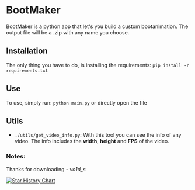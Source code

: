 # BootMaker
BootMaker is a python app that let's you build a custom bootanimation.
The output file will be a .zip with any name you choose.

## Installation
The only thing you have to do, is installing the requirements:
``
pip install -r requirements.txt
``

## Use
To use, simply run: 
``
python main.py
`` 
or directly open the file

## Utils
 - ``./utils/get_video_info.py``: With this tool you can see the info of any video. The info includes the **width**, **height** and **FPS** of the video.

### Notes:
Thanks for downloading *- vo1d_s*

[![Star History Chart](https://api.star-history.com/svg?repos=Vo1dAbyss/BootMaker&type=Date)](https://star-history.com/#Vo1dAbyss/BootMaker&Date)
